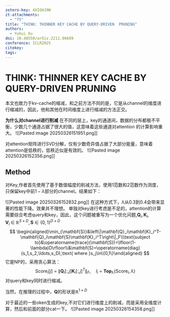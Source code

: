 ```yaml
---
zotero-key: 4XIGHJ9W
zt-attachments:
  - "75"
title: "THINK: THINNER KEY CACHE BY QUERY-DRIVEN  PRUNING"
authors:
  - Yuhui Xu
doi: 10.48550/arXiv.2211.06689
conference: ICLR2025
citekey: 
tags:
---
```

# THINK: THINNER KEY CACHE BY QUERY-DRIVEN  PRUNING
本文也致力于kv-cache的缩减，和之前方法不同的是，它是从channel的维度进行缩减的，因此，他和其他在时间维度上进行缩减的方法正交。

**为什么对channel进行削减**
在不同的层上，key的通道间，数据的分布都极不平衡，少数几个通道占据了很大的值，这意味着这些通道对attention 的计算影响重大。
![[Pasted image 20250326151951.png]]

对attention矩阵进行SVD分解，仅有少数奇异值占据了大部分能量，意味着attention是低秩的，低秩近似是有效的。
![[Pasted image 20250326152356.png]]

## Method

对Key,作者首先使用了基于数值幅度的削减方法，使用1范数和2范数作为测度，只保留key中前$1-\lambda$部分的channel。结果如下：

![[Pasted image 20250326152832.png]]
在这种方式下，$\lambda$从0.3到0.4会带来显著的性能下降。效果并不理想。
单独对key进行考虑是不足的，attention的计算需要综合考虑query和key，因此，这个问题被重写为一个优化问题,$\mathbf{Q}_i,\mathbf{K}_i,\mathbf{V}_i\:\in\:\mathbb{R}^{S\times D}, \mathbf{S}\in\{0,1\}^{D\times D}$
$$
\begin{aligned}\min_{\mathbf{S}}&\left\|\mathbf{Q}_i\mathbf{K}_i^T-\mathbf{Q}_i\mathbf{S}\mathbf{K}_i^T\right\|_F\\\text{subject to}&\operatorname{trace}(\mathbf{S})=\lfloor(1-\lambda)D\rfloor\\&\mathbf{S}=\operatorname{diag}(s_1,s_2,\ldots,s_D),\text{ where }s_j\in\{0,1\}\end{aligned}
$$
它是NP的，采用贪心算法：
$$
\mathrm{Score}_i[j]\:=\:\left\|\mathbf{Q}_i[:,j]\mathbf{K}_i[:,j]^T\right\|_F,\quad I_i\:=\:\mathbf{Top}_\lambda(\mathrm{Score}_i,\lambda)
$$
对query和key同时进行缩减。

当然，在推理的过程中，$\mathbf{Q}$的形状是$\mathbb{R}^{1\times D}$

对于最近的一些oken生成的key,不对它们进行维度上的削减，而是采用全维度计算，然后和前面的部分cat一下。
![[Pasted image 20250326154358.png]]